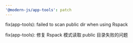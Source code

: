 ```yaml
---
'@modern-js/app-tools': patch
---
```


fix(app-tools): failed to scan public dir when using Rspack

fix(app-tools): 修复 Rspack 模式读取 public 目录失败的问题
